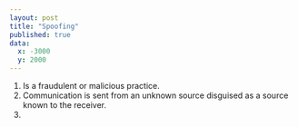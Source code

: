 ```yaml
---
layout: post
title: "Spoofing"
published: true
data:
  x: -3000
  y: 2000
---
```


1. Is a fraudulent or malicious practice.
2. Communication is sent from an unknown source disguised as a source known to the receiver.
3. 
